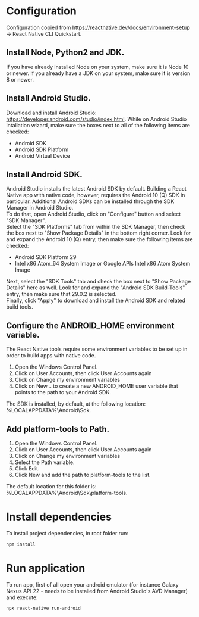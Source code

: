 # Configuration

Configuration copied from https://reactnative.dev/docs/environment-setup -> React Native CLI Quickstart.   

## Install Node, Python2 and JDK.  
If you have already installed Node on your system, make sure it is Node 10 or newer. If you already have a JDK on your system, make sure it is version 8 or newer.   

## Install Android Studio.
Download and install Android Studio: https://developer.android.com/studio/index.html. While on Android Studio intallation wizard, make sure the boxes next to all of the following items are checked:
- Android SDK
- Android SDK Platform
- Android Virtual Device   

## Install Android SDK.
Android Studio installs the latest Android SDK by default. Building a React Native app with native code, however, requires the Android 10 (Q) SDK in particular. Additional Android SDKs can be installed through the SDK Manager in Android Studio.   
To do that, open Android Studio, click on "Configure" button and select "SDK Manager".   
Select the "SDK Platforms" tab from within the SDK Manager, then check the box next to "Show Package Details" in the bottom right corner. Look for and expand the Android 10 (Q) entry, then make sure the following items are checked:
- Android SDK Platform 29
- Intel x86 Atom_64 System Image or Google APIs Intel x86 Atom System Image   

Next, select the "SDK Tools" tab and check the box next to "Show Package Details" here as well. Look for and expand the "Android SDK Build-Tools" entry, then make sure that 29.0.2 is selected.    
Finally, click "Apply" to download and install the Android SDK and related build tools.

## Configure the ANDROID_HOME environment variable.
The React Native tools require some environment variables to be set up in order to build apps with native code.
1. Open the Windows Control Panel.
2. Click on User Accounts, then click User Accounts again
3. Click on Change my environment variables
4. Click on New... to create a new ANDROID_HOME user variable that points to the path to your Android SDK.   

The SDK is installed, by default, at the following location: %LOCALAPPDATA%\Android\Sdk.

## Add platform-tools to Path.
1. Open the Windows Control Panel.
2. Click on User Accounts, then click User Accounts again
3. Click on Change my environment variables
4. Select the Path variable.
5. Click Edit.
6. Click New and add the path to platform-tools to the list.   

The default location for this folder is: %LOCALAPPDATA%\Android\Sdk\platform-tools.

# Install dependencies
To install project dependencies, in root folder run:
```bash
npm install
```

# Run application
To run app, first of all open your android emulator (for instance Galaxy Nexus API 22 - needs to be installed from Android Studio's AVD Manager) and execute:
```bash
npx react-native run-android
```